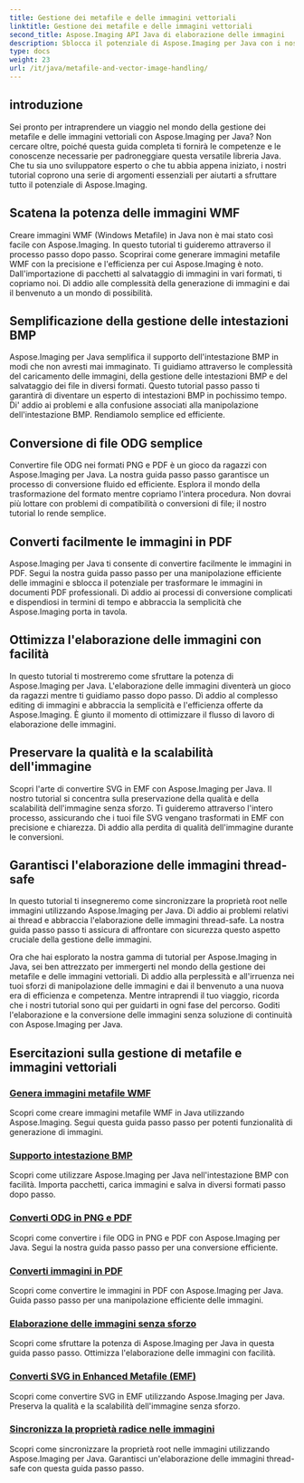 ```yaml
---
title: Gestione dei metafile e delle immagini vettoriali
linktitle: Gestione dei metafile e delle immagini vettoriali
second_title: Aspose.Imaging API Java di elaborazione delle immagini
description: Sblocca il potenziale di Aspose.Imaging per Java con i nostri tutorial passo passo. Crea immagini metafile WMF, gestisci intestazioni BMP e altro ancora con facilità.
type: docs
weight: 23
url: /it/java/metafile-and-vector-image-handling/
---
```

## introduzione

Sei pronto per intraprendere un viaggio nel mondo della gestione dei metafile e delle immagini vettoriali con Aspose.Imaging per Java? Non cercare oltre, poiché questa guida completa ti fornirà le competenze e le conoscenze necessarie per padroneggiare questa versatile libreria Java. Che tu sia uno sviluppatore esperto o che tu abbia appena iniziato, i nostri tutorial coprono una serie di argomenti essenziali per aiutarti a sfruttare tutto il potenziale di Aspose.Imaging.

## Scatena la potenza delle immagini WMF

Creare immagini WMF (Windows Metafile) in Java non è mai stato così facile con Aspose.Imaging. In questo tutorial ti guideremo attraverso il processo passo dopo passo. Scoprirai come generare immagini metafile WMF con la precisione e l'efficienza per cui Aspose.Imaging è noto. Dall'importazione di pacchetti al salvataggio di immagini in vari formati, ti copriamo noi. Dì addio alle complessità della generazione di immagini e dai il benvenuto a un mondo di possibilità.

## Semplificazione della gestione delle intestazioni BMP

Aspose.Imaging per Java semplifica il supporto dell'intestazione BMP in modi che non avresti mai immaginato. Ti guidiamo attraverso le complessità del caricamento delle immagini, della gestione delle intestazioni BMP e del salvataggio dei file in diversi formati. Questo tutorial passo passo ti garantirà di diventare un esperto di intestazioni BMP in pochissimo tempo. Di' addio ai problemi e alla confusione associati alla manipolazione dell'intestazione BMP. Rendiamolo semplice ed efficiente.

## Conversione di file ODG semplice

Convertire file ODG nei formati PNG e PDF è un gioco da ragazzi con Aspose.Imaging per Java. La nostra guida passo passo garantisce un processo di conversione fluido ed efficiente. Esplora il mondo della trasformazione del formato mentre copriamo l'intera procedura. Non dovrai più lottare con problemi di compatibilità o conversioni di file; il nostro tutorial lo rende semplice.

## Converti facilmente le immagini in PDF

Aspose.Imaging per Java ti consente di convertire facilmente le immagini in PDF. Segui la nostra guida passo passo per una manipolazione efficiente delle immagini e sblocca il potenziale per trasformare le immagini in documenti PDF professionali. Dì addio ai processi di conversione complicati e dispendiosi in termini di tempo e abbraccia la semplicità che Aspose.Imaging porta in tavola.

## Ottimizza l'elaborazione delle immagini con facilità

In questo tutorial ti mostreremo come sfruttare la potenza di Aspose.Imaging per Java. L'elaborazione delle immagini diventerà un gioco da ragazzi mentre ti guidiamo passo dopo passo. Dì addio al complesso editing di immagini e abbraccia la semplicità e l'efficienza offerte da Aspose.Imaging. È giunto il momento di ottimizzare il flusso di lavoro di elaborazione delle immagini.

## Preservare la qualità e la scalabilità dell'immagine

Scopri l'arte di convertire SVG in EMF con Aspose.Imaging per Java. Il nostro tutorial si concentra sulla preservazione della qualità e della scalabilità dell'immagine senza sforzo. Ti guideremo attraverso l'intero processo, assicurando che i tuoi file SVG vengano trasformati in EMF con precisione e chiarezza. Dì addio alla perdita di qualità dell'immagine durante le conversioni.

## Garantisci l'elaborazione delle immagini thread-safe

In questo tutorial ti insegneremo come sincronizzare la proprietà root nelle immagini utilizzando Aspose.Imaging per Java. Dì addio ai problemi relativi ai thread e abbraccia l'elaborazione delle immagini thread-safe. La nostra guida passo passo ti assicura di affrontare con sicurezza questo aspetto cruciale della gestione delle immagini.

Ora che hai esplorato la nostra gamma di tutorial per Aspose.Imaging in Java, sei ben attrezzato per immergerti nel mondo della gestione dei metafile e delle immagini vettoriali. Dì addio alla perplessità e all'irruenza nei tuoi sforzi di manipolazione delle immagini e dai il benvenuto a una nuova era di efficienza e competenza. Mentre intraprendi il tuo viaggio, ricorda che i nostri tutorial sono qui per guidarti in ogni fase del percorso. Goditi l'elaborazione e la conversione delle immagini senza soluzione di continuità con Aspose.Imaging per Java.
## Esercitazioni sulla gestione di metafile e immagini vettoriali
### [Genera immagini metafile WMF](./generate-wmf-metafile-images/)
Scopri come creare immagini metafile WMF in Java utilizzando Aspose.Imaging. Segui questa guida passo passo per potenti funzionalità di generazione di immagini.
### [Supporto intestazione BMP](./bmp-header-support/)
Scopri come utilizzare Aspose.Imaging per Java nell'intestazione BMP con facilità. Importa pacchetti, carica immagini e salva in diversi formati passo dopo passo.
### [Converti ODG in PNG e PDF](./odg-file-format-support/)
Scopri come convertire i file ODG in PNG e PDF con Aspose.Imaging per Java. Segui la nostra guida passo passo per una conversione efficiente.
### [Converti immagini in PDF](./pdf-dpi-settings-configuration/)
Scopri come convertire le immagini in PDF con Aspose.Imaging per Java. Guida passo passo per una manipolazione efficiente delle immagini.
### [Elaborazione delle immagini senza sforzo](./otg-file-format-support/)
Scopri come sfruttare la potenza di Aspose.Imaging per Java in questa guida passo passo. Ottimizza l'elaborazione delle immagini con facilità.
### [Converti SVG in Enhanced Metafile (EMF)](./convert-svg-to-enhanced-metafile/)
Scopri come convertire SVG in EMF utilizzando Aspose.Imaging per Java. Preserva la qualità e la scalabilità dell'immagine senza sforzo.
### [Sincronizza la proprietà radice nelle immagini](./synchronize-root-property-in-images/)
Scopri come sincronizzare la proprietà root nelle immagini utilizzando Aspose.Imaging per Java. Garantisci un'elaborazione delle immagini thread-safe con questa guida passo passo.